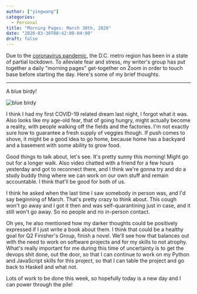 ```yaml
---
author: ["yingwang"]
categories:
  - Personal
title: "Morning Pages: March 30th, 2020"
date: "2020-03-30T08:42:00-04:00"
draft: false
---
```


Due to the [coronavirus
pandemic](https://en.wikipedia.org/wiki/2019-20_coronavirus_pandemic), the D.C.
metro region has been in a state of partial lockdown. To alleviate fear and
stress, my writer's group has put together a daily "morning pages" get-together
on Zoom in order to touch base before starting the day. Here's some of my brief
thoughts.

__________

A blue birdy!

![blue birdy](/img/posts/2020/03/30/morning_pages.png)

I think I had my first COVID-19 related dream last night, I forgot what it was.
Also looks like my age-old fear, that of going hungry, might actually become a
reality, with people walking off the fields and the factories. I'm not exactly
sure how to guarantee a fresh supply of veggies though. If push comes to shove,
it might be a good idea to go home, because home has a backyard and a basement
with some ability to grow food.

Good things to talk about, let's see. It's pretty sunny this morning! Might go
out for a longer walk. Also video chatted with a friend for a few hours
yesterday and got to reconnect there, and I think we're gonna try and do a study
buddy thing where we can work on our own stuff and remain accountable. I think
that'll be good for both of us.

I think he asked when the last time I saw somebody in person was, and I'd say
beginning of March. That's pretty crazy to think about. This cough won't go away
and I got it then and was self-quarantining just in case, and it still won't go
away. So no people and no in-person contact.

Oh yes, he also mentioned how my darker thoughts could be positively expressed
if I just write a book about them. I think that could be a healthy goal for Q2
Finisher's Group, finish a novel. We'll see how that balances out with the need
to work on software projects and for my skills to not atrophy. What's really
important for me during this time of uncertainty is to get the devops shit done,
out the door, so that I can continue to work on my Python and JavaScript skills
for this project, so that I can table the project and go back to Haskell and
what not.

Lots of work to be done this week, so hopefully today is a new day and I can
power through the pile!
